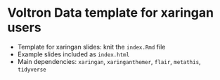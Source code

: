 
# Voltron Data template for xaringan users

<!-- badges: start -->
<!-- badges: end -->

- Template for xaringan slides: knit the `index.Rmd` file
- Example slides included as `index.html`
- Main dependencies: `xaringan`, `xaringanthemer`, `flair`, `metathis`, `tidyverse` 
